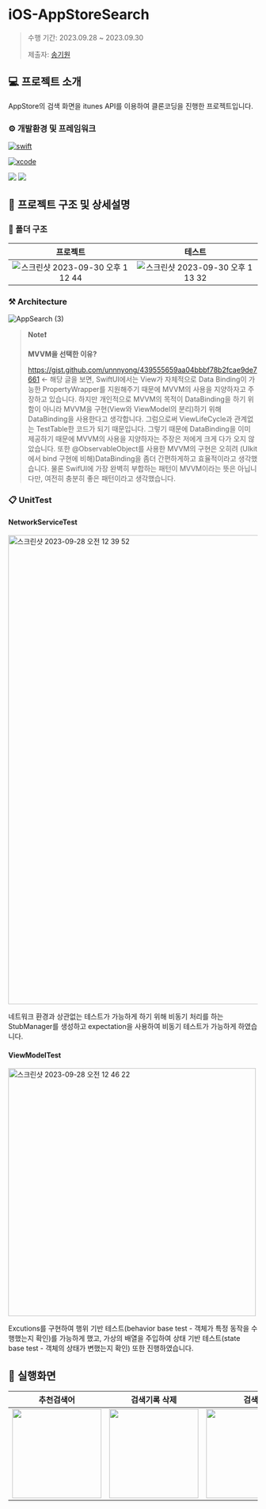 # iOS-AppStoreSearch

> 수행 기간: 2023.09.28 ~ 2023.09.30
>
> 제출자: [송기원](https://github.com/kiwi1023)

## 💻 프로젝트 소개 

AppStore의 검색 화면을 itunes API를 이용하여 클론코딩을 진행한 프로젝트입니다.

### ⚙️ 개발환경 및 프레임워크
[![swift](https://img.shields.io/badge/swift-5.8-orange)]()

[![xcode](https://img.shields.io/badge/Xcode-14.3-blue)]()

<img src="https://img.shields.io/badge/SwiftUI-orange?style=flat&logo=Swift&logoColor=ffffff"/>

<img src="https://img.shields.io/badge/Combine-orange?style=flat&logo=Swift&logoColor=ffffff"/>

## 📜 프로젝트 구조 및 상세설명

### 📁 폴더 구조

|프로젝트|테스트|
|:--:|:--:|
|![스크린샷 2023-09-30 오후 1 12 44](https://github.com/kiwi1023/iOS-AppStoreSearch/assets/101521502/16fdc952-6691-45a1-8bbf-adb98e91e9ee)|![스크린샷 2023-09-30 오후 1 13 32](https://github.com/kiwi1023/iOS-AppStoreSearch/assets/101521502/28258f65-801b-41a1-986e-57b57d93e6ab)|

### ⚒️ Architecture
![AppSearch (3)](https://github.com/kiwi1023/iOS-AppStoreSearch/assets/101521502/77078a9b-875e-45ae-8d00-4a0150763a92)

> **Note❗️**
> 
> **MVVM을 선택한 이유?**
> 
> https://gist.github.com/unnnyong/439555659aa04bbbf78b2fcae9de7661 <- 해당 글을 보면, SwiftUI에서는 View가 자체적으로 Data Binding이 가능한 PropertyWrapper를 지원해주기 때문에 MVVM의 사용을 지양하자고 주장하고 있습니다.
> 하지만 개인적으로 MVVM의 목적이 DataBinding을 하기 위함이 아니라 MVVM을 구현(View와 ViewModel의 분리)하기 위해 DataBinding을 사용한다고 생각합니다. 그럼으로써 ViewLifeCycle과 관계없는 TestTable한 코드가 되기 때문입니다. 그렇기 때문에 DataBinding을 이미 제공하기 때문에 MVVM의 사용을 지양하자는 주장은 저에게 크게 다가 오지 않았습니다. 또한 @ObservableObject를 사용한 MVVM의 구현은 오히려 (UIkit에서 bind 구현에 비해)DataBinding을 좀더 간편하게하고 효율적이라고 생각했습니다. 물론 SwifUI에 가장 완벽히 부합하는 패턴이 MVVM이라는 뜻은 아닙니다만, 여전히 충분히 좋은 패턴이라고 생각했습니다.

### 📋 UnitTest

#### NetworkServiceTest
<img width="946" alt="스크린샷 2023-09-28 오전 12 39 52" src="https://github.com/kiwi1023/iOS-AppStoreSearch/assets/101521502/ca2f48d6-e1b0-4c6d-89a5-923079760dfa">

네트워크 환경과 상관없는 테스트가 가능하게 하기 위해 비동기 처리를 하는 StubManager를 생성하고 expectation을 사용하여 비동기 테스트가 가능하게 하였습니다.
![]()

#### ViewModelTest
<img width="500" alt="스크린샷 2023-09-28 오전 12 46 22" src="https://github.com/kiwi1023/iOS-AppStoreSearch/assets/101521502/698411d8-8629-435d-a3a2-2d7b497418c2">

Excutions를 구현하여 행위 기반 테스트(behavior base test - 객체가 특정 동작을 수행했는지 확인)를 가능하게 했고, 가상의 배열을 주입하여 상태 기반 테스트(state base test - 객체의 상태가 변했는지 확인) 또한 진행하였습니다.

## 📱 실행화면
|추천검색어|검색기록 삭제|검색|앱 상세 화면|
|:--:|:--:|:--:|:--:|
|<img src = "https://github.com/kiwi1023/iOS-AppStoreSearch/assets/101521502/f7ddc521-88b6-40b8-93a0-e12ba34f7b56" width="180">|<img src = "https://github.com/kiwi1023/iOS-AppStoreSearch/assets/101521502/f9eb1359-e5e6-4e77-b7c2-f20ab3b4fe6e" width="180">|<img src = "https://github.com/kiwi1023/iOS-AppStoreSearch/assets/101521502/92eaee24-1f1b-4379-8943-6a5bda4b6deb" width="180">|<img src = "https://github.com/kiwi1023/iOS-AppStoreSearch/assets/101521502/0aba4dbb-d04c-4422-a46d-24e44bf7421d" width="180">|
